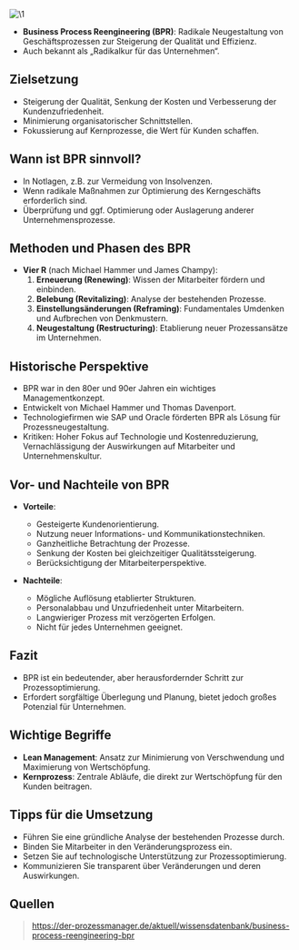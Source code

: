 ![\1](attachments/\1)
- **Business Process Reengineering (BPR)**: Radikale Neugestaltung von Geschäftsprozessen zur Steigerung der Qualität und Effizienz.
- Auch bekannt als „Radikalkur für das Unternehmen“.

## Zielsetzung
- Steigerung der Qualität, Senkung der Kosten und Verbesserung der Kundenzufriedenheit.
- Minimierung organisatorischer Schnittstellen.
- Fokussierung auf Kernprozesse, die Wert für Kunden schaffen.

## Wann ist BPR sinnvoll?
- In Notlagen, z.B. zur Vermeidung von Insolvenzen.
- Wenn radikale Maßnahmen zur Optimierung des Kerngeschäfts erforderlich sind.
- Überprüfung und ggf. Optimierung oder Auslagerung anderer Unternehmensprozesse.

## Methoden und Phasen des BPR
- **Vier R** (nach Michael Hammer und James Champy):
  1. **Erneuerung (Renewing)**: Wissen der Mitarbeiter fördern und einbinden.
  2. **Belebung (Revitalizing)**: Analyse der bestehenden Prozesse.
  3. **Einstellungsänderungen (Reframing)**: Fundamentales Umdenken und Aufbrechen von Denkmustern.
  4. **Neugestaltung (Restructuring)**: Etablierung neuer Prozessansätze im Unternehmen.

## Historische Perspektive
- BPR war in den 80er und 90er Jahren ein wichtiges Managementkonzept.
- Entwickelt von Michael Hammer und Thomas Davenport.
- Technologiefirmen wie SAP und Oracle förderten BPR als Lösung für Prozessneugestaltung.
- Kritiken: Hoher Fokus auf Technologie und Kostenreduzierung, Vernachlässigung der Auswirkungen auf Mitarbeiter und Unternehmenskultur.

## Vor- und Nachteile von BPR
- **Vorteile**:
  - Gesteigerte Kundenorientierung.
  - Nutzung neuer Informations- und Kommunikationstechniken.
  - Ganzheitliche Betrachtung der Prozesse.
  - Senkung der Kosten bei gleichzeitiger Qualitätssteigerung.
  - Berücksichtigung der Mitarbeiterperspektive.

- **Nachteile**:
  - Mögliche Auflösung etablierter Strukturen.
  - Personalabbau und Unzufriedenheit unter Mitarbeitern.
  - Langwieriger Prozess mit verzögerten Erfolgen.
  - Nicht für jedes Unternehmen geeignet.

## Fazit
- BPR ist ein bedeutender, aber herausfordernder Schritt zur Prozessoptimierung.
- Erfordert sorgfältige Überlegung und Planung, bietet jedoch großes Potenzial für Unternehmen.

## Wichtige Begriffe
- **Lean Management**: Ansatz zur Minimierung von Verschwendung und Maximierung von Wertschöpfung.
- **Kernprozess**: Zentrale Abläufe, die direkt zur Wertschöpfung für den Kunden beitragen.

## Tipps für die Umsetzung
- Führen Sie eine gründliche Analyse der bestehenden Prozesse durch.
- Binden Sie Mitarbeiter in den Veränderungsprozess ein.
- Setzen Sie auf technologische Unterstützung zur Prozessoptimierung.
- Kommunizieren Sie transparent über Veränderungen und deren Auswirkungen.

## Quellen

> https://der-prozessmanager.de/aktuell/wissensdatenbank/business-process-reengineering-bpr